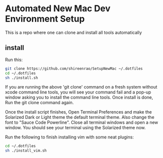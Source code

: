 # Automated New Mac Dev Environment Setup

This is a repo where one can clone and install all tools automatically

## install

Run this:
```sh
git clone https://github.com/shireenrao/SetupNewMac ~/.dotfiles
cd ~/.dotfiles
sh ./install.sh
```

If you are running the above 'git clone' command on a fresh system without
xcode command line tools, you will see your command fail and a pop-up window 
asking you to install the command line tools. Once install is done, Run the 
git clone command again. 

Once the install script finishes, Open Terminal Preferences and make the
Solarized Dark or Light theme the default terminal theme. Also change the font
to "Sauce Code Powerline". Close all terminal windows and open a new window.
You should see your terminal using the Solarized theme now. 

Run the following to finish installing vim with some neat plugins:
```sh
cd ~/.dotfiles
sh ./install_vim.sh
```

